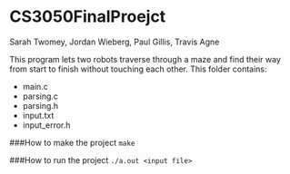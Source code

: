 # CS3050FinalProejct

Sarah Twomey, Jordan Wieberg, Paul Gillis, Travis Agne

This program lets two robots traverse through a maze and find their way from start to finish without touching each other. 
This folder contains: 
* main.c
* parsing.c
* parsing.h
* input.txt
* input_error.h

###How to make the project
```make```

###How to run the project
```./a.out <input file>```
